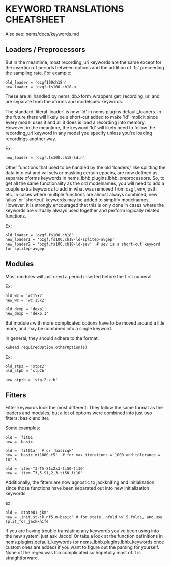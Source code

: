 # KEYWORD TRANSLATIONS CHEATSHEET
Also see: nems/docs/keywords.md

## Loaders / Preprocessors

But in the meantime, most recording_uri keywords are the same except for the insertion
of periods between options and the addition of 'fs' preceeding the sampling rate.
For example:
```
old_loader = 'ozgf100ch18n'
new_loader = 'ozgf.fs100.ch18.n'
```
These are all handled by nems_db.xform_wrappers.get_recording_uri and are separate
from the xforms and modelspec keywords.

The standard, literal 'loader' is now 'ld' in nems.plugins.default_loaders.
In the future there will likely be a short-cut added to make 'ld' implicit since
every model uses it and all it does is load a recording into memory. However,
in the meantime, the keyword 'ld' will likely need to follow the recording_uri
keyword in any model you specify unless you're loading recordings another way.

Ex:
```
new_loader = 'ozgf.fs100.ch18-ld.n'
```

Other functions that used to be handled by the old 'loaders,' like splitting the data
into est and val sets or masking certain epochs, are now defined as separate
xforms keywords in nems_lbhb.plugins.lbhb_preprocessors. So, to get all the same functionality as the old modelnames, you will need to add a couple extra keywords to add in
what was removed from ozgf, env, psth etc. In cases where multiple functions are almost
always combined, new 'alias' or 'shortcut' keywords may be added to simplify modelnames.
However, it is strongly encouraged that this is only done in cases where the keywords
are virtually always used together and perform logically related functions.

Ex:
```
old_loader = 'ozgf.fs100.ch18'
new_loader1 = 'ozgf.fs100.ch18-ld-splitep-avgep'
new_loader2 = 'ozgf.fs100.ch18-ld-sev'  # sev is a short-cut keyword for splitep-avgep
```

## Modules

Most modules will just need a period inserted before the first numeral.

Ex:
```
old_wc = 'wc15x2'
new_wc = 'wc.15x2'

old_dexp = 'dexp1'
new_dexp = 'dexp.1'
```

But modules with more complicated options have to be moved around a litle more,
and may be combined into a single keyword.

In general, they should adhere to the format:
```
kwhead.requiredOption.otherOption(s)
```

Ex:
```
old_stpz = 'stpz2'
old_stpb = 'stp2b'

new_stpzb = 'stp.2.z.b'
```


## Fitters

Fitter keywords look the most different. They follow the same format as the loaders
and modules, but a lot of options were combined into just two fitters: basic and iter.

Some examples:
```
old = 'fit01'
new = 'basic'

old = 'fit01a'  # or 'basicqk'
new = 'basic.mi1000.t5'  # for max_iterations = 1000 and tolerance = 10^-5

old = 'iter-T3-T5-S1x2x3-ti50-fi10'
new = 'iter.T3,5.S1,2,3.ti50.fi10'
```

Additionally, the fitters are now agnostic to jackknifing and initialization since
those functions have been separated out into new initialization keywords

ex:
```
old = 'state01-jkm'
new = 'init.st-jk.nf5.m-basic' # for state, nfold w/ 5 folds, and use split_for_jackknife
```

If you are having trouble translating any keywords you've been using into the new system,
just ask Jacob! Or take a look at the function definitions in nems.plugins.default_keywords
(or nems_lbhb.plugins.lbhb_keywords once custom ones are added) if you want to figure out
the parsing for yourself. None of the regex was too complicated so hopefully most of it
is straightforward.
